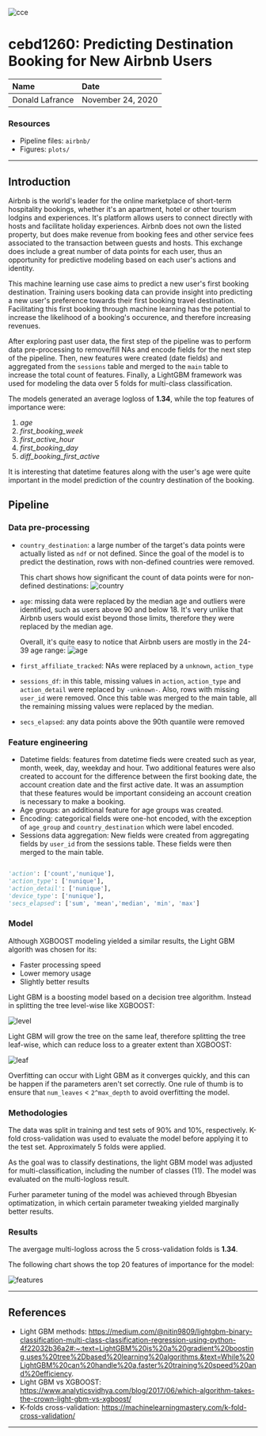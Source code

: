 ![cce](./plots/cce.png)

# cebd1260: Predicting Destination Booking for New Airbnb Users

| Name | Date |
|:-------|:---------------|
|Donald Lafrance| November 24, 2020|

### Resources

- Pipeline files: `airbnb/`
- Figures: `plots/`

-----

## Introduction

Airbnb is the world's leader for the online marketplace of short-term hospitality bookings, whether it's an apartment, hotel or other tourism lodgins and experiences. It's platform allows users to connect directly with hosts and facilitate holiday experiences. Airbnb does not own the listed property, but does make revenue from booking fees and other service fees associated to the transaction between guests and hosts. This exchange does include a great number of data points for each user, thus an opportunity for predictive modeling based on each user's actions and identity.

This machine learning use case aims to predict a new user's first booking destination. Training users booking data can provide insight into predicting a new user's preference towards their first booking travel destination. Facilitating this first booking through machine learning has the potential to increase the likelihood of a booking's occurence, and therefore increasing revenues.

After exploring past user data, the first step of the pipeline was to perform data pre-processing to remove/fill NAs and encode fields for the next step of the pipeline. Then, new features were created (date fields) and aggregated from the `sessions` table and merged to the `main` table to increase the total count of features. Finally, a LightGBM framework was used for modeling the data over 5 folds for multi-class classification.

The models generated an average logloss of **1.34**, while the top features of importance were:
1) _age_
2) _first_booking_week_
3) _first_active_hour_
4) _first_booking_day_
5) _diff_booking_first_active_

It is interesting that datetime features along with the user's age were quite important in the model prediction of the country destination of the booking.

## Pipeline

### Data pre-processing

- `country_destination`: a large number of the target's data points were actually listed as `ndf` or not defined. Since the goal of the model is to predict the destination, rows with non-defined countries were removed.

  This chart shows how significant the count of data points were for non-defined destinations:
  ![country](./plots/country.png)

- `age`: missing data were replaced by the median age and outliers were identified, such as users above 90 and below 18. It's very unlike that Airbnb users would exist beyond those limits, therefore they were replaced by the median age.

  Overall, it's quite easy to notice that Airbnb users are mostly in the 24-39 age range:
  ![age](./plots/age.png)

- `first_affiliate_tracked`: NAs were replaced by a `unknown`, `action_type`
- `sessions_df`: in this table, missing values in `action`, `action_type` and `action_detail` were replaced by `-unknown-`. Also, rows with missing `user_id` were removed. Once this table was merged to the main table, all the remaining missing values were replaced by the median.
- `secs_elapsed`: any data points above the 90th quantile were removed 

### Feature engineering

- Datetime fields: features from datetime fieds were created such as year, month, week, day, weekday and hour. Two additional features were also created to account for the difference between the first booking date, the account creation date and the first active date. It was an assumption that these features would be important consideing an account creation is necessary to make a booking.
- Age groups: an additional feature for age groups was created.
- Encoding: categorical fields were one-hot encoded, with the exception of `age_group` and `country_destination` which were label encoded.
- Sessions data aggregation: New fields were created from aggregating fields by `user_id` from the sessions table. These fields were then merged to the main table.

```python

'action': ['count','nunique'],
'action_type': ['nunique'],
'action_detail': ['nunique'],
'device_type': ['nunique'],
'secs_elapsed': ['sum', 'mean','median', 'min', 'max']

```

### Model

Although XGBOOST modeling yielded a similar results, the Light GBM algorith was chosen for its:
- Faster processing speed
- Lower memory usage
- Slightly better results


Light GBM is a boosting model based on a decision tree algorithm. Instead in splitting the tree level-wise like XGBOOST:

![level](./plots/level.png)

Light GBM will grow the tree on the same leaf, therefore splitting the tree leaf-wise, which can reduce loss to a greater extent than XGBOOST:

![leaf](./plots/leaf.png)

Overfitting can occur with Light GBM as it converges quickly, and this can be happen if the parameters aren't set correctly. One rule of thumb is to ensure that `num_leaves` < `2^max_depth` to avoid overfitting the model.

### Methodologies

The data was split in training and test sets of 90% and 10%, respectively. K-fold cross-validation was used to evaluate the model before applying it to the test set. Approximately 5 folds were applied.

As the goal was to classify destinations, the light GBM model was adjusted for multi-classification, including the number of classes (11). The model was evaluated on the multi-logloss result.

Furher parameter tuning of the model was achieved through Bbyesian optimatization, in which certain parameter tweaking yielded marginally better results.

### Results

The avergage multi-logloss across the 5 cross-validation folds is **1.34**.

The following chart shows the top 20 features of importance for the model:

![features](./plots/features.png)

-----

## References

- Light GBM methods: https://medium.com/@nitin9809/lightgbm-binary-classification-multi-class-classification-regression-using-python-4f22032b36a2#:~:text=LightGBM%20is%20a%20gradient%20boosting,uses%20tree%2Dbased%20learning%20algorithms.&text=While%20LightGBM%20can%20handle%20a,faster%20training%20speed%20and%20efficiency.
- Light GBM vs XGBOOST: https://www.analyticsvidhya.com/blog/2017/06/which-algorithm-takes-the-crown-light-gbm-vs-xgboost/
- K-folds cross-validation: https://machinelearningmastery.com/k-fold-cross-validation/


-------
